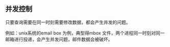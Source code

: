 ## 并发控制

只要查询需要在同一时刻需要修改数据，都会产生并发的问题。

例如：unix系统的email box 为例，典型得mbox 文件，两个进程同一时刻对同一邮箱进行投递，会产生并发问题，邮件数据会被破坏。

